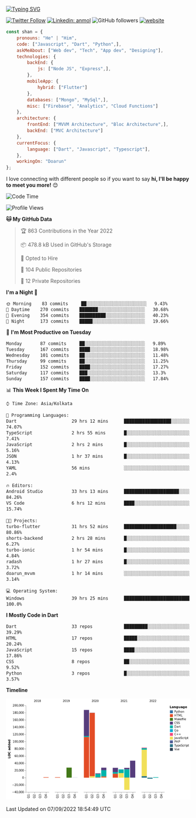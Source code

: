 [![Typing SVG](https://readme-typing-svg.herokuapp.com?lines=Hey%2C+I'm+Shan;I+am+a+Full+Stack+Developer)](https://git.io/typing-svg)

<!-- <img align='right' src="https://media.giphy.com/media/M9gbBd9nbDrOTu1Mqx/giphy.gif" width="230"> -->

[![Twitter Follow](https://img.shields.io/twitter/follow/shan__shaji?style=flat)](https://twitter.com/intent/follow?screen_name=shan__shaji)
[![Linkedin: anmol](https://img.shields.io/badge/shan-shaji?style=flat-square&logo=Linkedin&logoColor=white&link=https://www.linkedin.com/in/shan-shaji/)](https://www.linkedin.com/in/shan-shaji/)
![GitHub followers](https://img.shields.io/github/followers/shan-shaji?label=Follow&style=social)
[![website](https://img.shields.io/badge/Website-46a2f1.svg?&style=flat-square&logo=Google-Chrome&logoColor=white&link=http://shan-shaji.github.io/)](http://shan-shaji.github.io/)




```javascript
const shan = {
    pronouns: "He" | "Him",
    code: ["Javascript", "Dart", "Python",],
    askMeAbout: ["Web dev", "Tech", "App dev", "Designing"],
    technologies: {
        backEnd: {
            js: ["Node JS", "Express",],
        },
        mobileApp: {
            hybrid: ["Flutter"]
        },
        databases: ["Mongo", "MySql",],
        misc: ["Firebase", "Analytics", "Cloud Functions"]
    },
    architecture: {
        frontEnd: ["MVVM Architecture", "Bloc Architecture",],
        backEnd: ["MVC Architecture"]
    },
    currentFocus: {
        language: ["Dart", "Javascript", "Typescript"],
    },
    workingOn: "Doarun"
};
```

I love connecting with different people</b> so if you want to say <b>hi, I'll be happy to meet you more!</b> 😊</em>


<!--START_SECTION:waka-->
![Code Time](http://img.shields.io/badge/Code%20Time-880%20hrs%2040%20mins-blue)

![Profile Views](http://img.shields.io/badge/Profile%20Views-5-blue)

**🐱 My GitHub Data** 

> 🏆 863 Contributions in the Year 2022
 > 
> 📦 478.8 kB Used in GitHub's Storage 
 > 
> 💼 Opted to Hire
 > 
> 📜 104 Public Repositories 
 > 
> 🔑 12 Private Repositories  
 > 
**I'm a Night 🦉** 

```text
🌞 Morning    83 commits     ██░░░░░░░░░░░░░░░░░░░░░░░   9.43% 
🌆 Daytime    270 commits    ███████░░░░░░░░░░░░░░░░░░   30.68% 
🌃 Evening    354 commits    ██████████░░░░░░░░░░░░░░░   40.23% 
🌙 Night      173 commits    █████░░░░░░░░░░░░░░░░░░░░   19.66%

```
📅 **I'm Most Productive on Tuesday** 

```text
Monday       87 commits     ██░░░░░░░░░░░░░░░░░░░░░░░   9.89% 
Tuesday      167 commits    ████░░░░░░░░░░░░░░░░░░░░░   18.98% 
Wednesday    101 commits    ██░░░░░░░░░░░░░░░░░░░░░░░   11.48% 
Thursday     99 commits     ██░░░░░░░░░░░░░░░░░░░░░░░   11.25% 
Friday       152 commits    ████░░░░░░░░░░░░░░░░░░░░░   17.27% 
Saturday     117 commits    ███░░░░░░░░░░░░░░░░░░░░░░   13.3% 
Sunday       157 commits    ████░░░░░░░░░░░░░░░░░░░░░   17.84%

```


📊 **This Week I Spent My Time On** 

```text
⌚︎ Time Zone: Asia/Kolkata

💬 Programming Languages: 
Dart                     29 hrs 12 mins      ██████████████████░░░░░░░   74.07% 
TypeScript               2 hrs 55 mins       █░░░░░░░░░░░░░░░░░░░░░░░░   7.41% 
JavaScript               2 hrs 2 mins        █░░░░░░░░░░░░░░░░░░░░░░░░   5.16% 
JSON                     1 hr 37 mins        █░░░░░░░░░░░░░░░░░░░░░░░░   4.13% 
YAML                     56 mins             ░░░░░░░░░░░░░░░░░░░░░░░░░   2.4%

🔥 Editors: 
Android Studio           33 hrs 13 mins      █████████████████████░░░░   84.26% 
VS Code                  6 hrs 12 mins       ████░░░░░░░░░░░░░░░░░░░░░   15.74%

🐱‍💻 Projects: 
turbo-flutter            31 hrs 52 mins      ████████████████████░░░░░   80.86% 
shorts-backend           2 hrs 28 mins       █░░░░░░░░░░░░░░░░░░░░░░░░   6.27% 
turbo-ionic              1 hr 54 mins        █░░░░░░░░░░░░░░░░░░░░░░░░   4.84% 
radash                   1 hr 27 mins        █░░░░░░░░░░░░░░░░░░░░░░░░   3.72% 
doarun_mvvm              1 hr 14 mins        ░░░░░░░░░░░░░░░░░░░░░░░░░   3.14%

💻 Operating System: 
Windows                  39 hrs 25 mins      █████████████████████████   100.0%

```

**I Mostly Code in Dart** 

```text
Dart                     33 repos            █████████░░░░░░░░░░░░░░░░   39.29% 
HTML                     17 repos            █████░░░░░░░░░░░░░░░░░░░░   20.24% 
JavaScript               15 repos            ████░░░░░░░░░░░░░░░░░░░░░   17.86% 
CSS                      8 repos             ██░░░░░░░░░░░░░░░░░░░░░░░   9.52% 
Python                   3 repos             █░░░░░░░░░░░░░░░░░░░░░░░░   3.57%

```


**Timeline**

![Chart not found](https://raw.githubusercontent.com/shan-shaji/shan-shaji/master/charts/bar_graph.png) 


 Last Updated on 07/09/2022 18:54:49 UTC
<!--END_SECTION:waka-->

